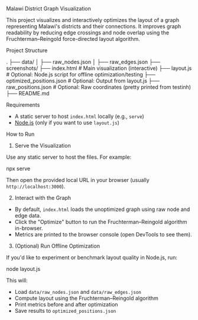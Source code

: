 Malawi District Graph Visualization

This project visualizes and interactively optimizes the layout of a graph representing Malawi's districts and their connections. It improves graph readability by reducing edge crossings and node overlap using the Fruchterman–Reingold force-directed layout algorithm.


Project Structure


.
├── data/
│   ├── raw_nodes.json
│   ├── raw_edges.json
├── screenshots/
├── index.html               # Main visualization (interactive)
├── layout.js                # Optional: Node.js script for offline optimization/testing
├── optimized_positions.json # Optional: Output from layout.js
├── raw_positions.json       # Optional: Raw coordinates (pretty printed from testinh)
├── README.md


Requirements

- A static server to host `index.html` locally (e.g., `serve`)
- [Node.js](https://nodejs.org/) (only if you want to use `layout.js`)

How to Run

1. Serve the Visualization

Use any static server to host the files. For example:

npx serve


Then open the provided local URL in your browser (usually `http://localhost:3000`).

2. Interact with the Graph

 - By default, `index.html` loads the unoptimized graph using raw node and edge data.
 - Click the "Optimize" button to run the Fruchterman–Reingold algorithm in-browser.
 - Metrics are printed to the browser console (open DevTools to see them).

 3. (Optional) Run Offline Optimization

If you'd like to experiment or benchmark layout quality in Node.js, run:


node layout.js


This will:

 - Load `data/raw_nodes.json` and `data/raw_edges.json`
 - Compute layout using the Fruchterman–Reingold algorithm
 - Print metrics before and after optimization
 - Save results to `optimized_positions.json`




